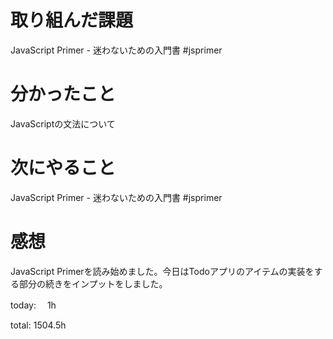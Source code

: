 # 取り組んだ課題
JavaScript Primer - 迷わないための入門書 #jsprimer

# 分かったこと
JavaScriptの文法について

# 次にやること
JavaScript Primer - 迷わないための入門書 #jsprimer

# 感想
JavaScript Primerを読み始めました。今日はTodoアプリのアイテムの実装をする部分の続きをインプットをしました。

today: 　1h

total: 1504.5h
